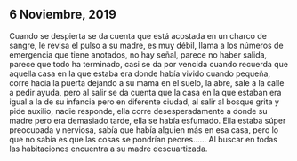 
## 6 Noviembre, 2019
Cuando se despierta se da cuenta que está acostada en un charco de sangre, le revisa el pulso a su madre, es muy débil, llama a los números de emergencia que tiene anotados, no hay señal, parece no haber salida, parece que todo ha terminado, casi se da por vencida cuando recuerda que aquella casa en la que estaba era donde había vivido cuando pequeña, corre hacía la puerta dejando a su mamá en el suelo, la abre, sale a la calle a pedir ayuda, pero al salir se da cuenta que la casa en la que estaban era igual a la de su infancia pero en diferente ciudad, al salir al bosque grita y pide auxilio, nadie responde, ella corre desesperadamente a donde su madre pero era demasiado tarde, ella se había esfumado. Ella estaba súper preocupada y nerviosa, sabía que había alguien más en esa casa, pero lo que no sabía es que las cosas se pondrían peores...... Al buscar en todas las habitaciones encuentra a su madre descuartizada.
